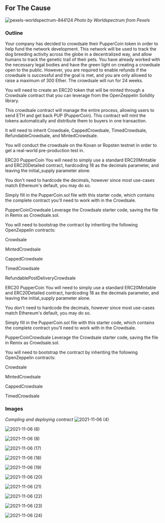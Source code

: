 ## For The Cause

![pexels-worldspectrum-844124](https://user-images.githubusercontent.com/80294571/140631407-687a1efd-5b1b-4de6-ad5e-2a9e89f99107.jpg)
*Photo by Worldspectrum from Pexels*

### Outline
Your company has decided to crowdsale their PupperCoin token in order to help fund the network development. This network will be used to track the dog breeding activity across the globe in a decentralized way, and allow humans to track the genetic trail of their pets. You have already worked with the necessary legal bodies and have the green light on creating a crowdsale open to the public. However, you are required to enable refunds if the crowdsale is successful and the goal is met, and you are only allowed to raise a maximum of 300 Ether. The crowdsale will run for 24 weeks.

You will need to create an ERC20 token that will be minted through a Crowdsale contract that you can leverage from the OpenZeppelin Solidity library.

This crowdsale contract will manage the entire process, allowing users to send ETH and get back PUP (PupperCoin). This contract will mint the tokens automatically and distribute them to buyers in one transaction.

It will need to inherit Crowdsale, CappedCrowdsale, TimedCrowdsale, RefundableCrowdsale, and MintedCrowdsale.

You will conduct the crowdsale on the Kovan or Ropsten testnet in order to get a real-world pre-production test in.

ERC20 PupperCoin
You will need to simply use a standard ERC20Mintable and ERC20Detailed contract, hardcoding 18 as the decimals parameter, and leaving the initial_supply parameter alone.

You don't need to hardcode the decimals, however since most use-cases match Ethereum's default, you may do so.

Simply fill in the PupperCoin.sol file with this starter code, which contains the complete contract you'll need to work with in the Crowdsale.

PupperCoinCrowdsale
Leverage the Crowdsale starter code, saving the file in Remix as Crowdsale.sol.

You will need to bootstrap the contract by inheriting the following OpenZeppelin contracts:

Crowdsale

MintedCrowdsale

CappedCrowdsale

TimedCrowdsale

RefundablePostDeliveryCrowdsale

ERC20 PupperCoin
You will need to simply use a standard ERC20Mintable and ERC20Detailed contract, hardcoding 18 as the decimals parameter, and leaving the initial_supply parameter alone.

You don't need to hardcode the decimals, however since most use-cases match Ethereum's default, you may do so.

Simply fill in the PupperCoin.sol file with this starter code, which contains the complete contract you'll need to work with in the Crowdsale.

PupperCoinCrowdsale
Leverage the Crowdsale starter code, saving the file in Remix as Crowdsale.sol.

You will need to bootstrap the contract by inheriting the following OpenZeppelin contracts:

Crowdsale

MintedCrowdsale

CappedCrowdsale

TimedCrowdsale

### Images
*Compling and deploying contract*
![2021-11-06 (4)](https://user-images.githubusercontent.com/80294571/140630493-9e506e5d-f55b-421f-9eeb-404125da964f.png)

![2021-11-06 (6)](https://user-images.githubusercontent.com/80294571/140630511-7325fc79-b644-44dc-9cba-4a27aeec45fe.png)

![2021-11-06 (8)](https://user-images.githubusercontent.com/80294571/140630525-9938d281-bb37-46e5-9f35-e25f7186a51b.png)

![2021-11-06 (17)](https://user-images.githubusercontent.com/80294571/140631096-e9c19da9-f5e9-4b02-b8d9-1b7228baec05.png)

![2021-11-06 (18)](https://user-images.githubusercontent.com/80294571/140631121-f5e4ede2-6f36-47ed-b8e6-891a2e357fa4.png)

![2021-11-06 (19)](https://user-images.githubusercontent.com/80294571/140631135-8526f535-4864-444b-b47a-7c300e2560b3.png)

![2021-11-06 (20)](https://user-images.githubusercontent.com/80294571/140631158-c949d6d6-3fe9-43cf-9fc1-43d741a45d8a.png)

![2021-11-06 (21)](https://user-images.githubusercontent.com/80294571/140631187-ff9fc573-2ba1-453d-986a-ccabdd401235.png)

![2021-11-06 (22)](https://user-images.githubusercontent.com/80294571/140631206-a190a305-35b4-458e-9dee-130e2f3831c2.png)

![2021-11-06 (23)](https://user-images.githubusercontent.com/80294571/140631224-98150f85-6d8a-4042-989c-0cda745152bc.png)

![2021-11-06 (24)](https://user-images.githubusercontent.com/80294571/140631239-c85430b1-ad6a-4871-80b9-732d42b665f3.png)











